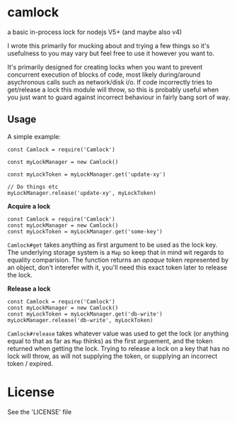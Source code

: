 # camlock
a basic in-process lock for nodejs V5+ (and maybe also v4)

I wrote this primarily for mucking about and trying a few things so it's
usefulness to you may vary but feel free to use it however you want to.

It's primarily designed for creating locks when you want to prevent concurrent 
execution of blocks of code, most likely during/around asychronous calls such 
as network/disk i/o. If code incorrectly tries to get/release a lock this module
will throw, so this is probably useful when you just want to guard against
incorrect behaviour in fairly bang sort of way.

## Usage

A simple example:

```
const Camlock = require('Camlock')

const myLockManager = new Camlock()

const myLockToken = myLockManager.get('update-xy')

// Do things etc
myLockManager.release('update-xy', myLockToken)
```

__Acquire a lock__

```
const Camlock = require('Camlock')
const myLockManager = new Camlock()
const myLockToken = myLockManager.get('some-key')
```

`Camlock#get` takes anything as first argument to be used as the lock key. The underlying storage system is a `Map`
so keep that in mind wit regards to equality comparision. The function returns an _opaque_ token represented by an object, don't interefer with it, you'll need this exact token later to release the lock.

__Release a lock__

```
const Camlock = require('Camlock')
const myLockManager = new Camlock()
const myLockToken = myLockManager.get('db-write')
myLockManager.release('db-write', myLockToken)
```

`Camlock#release` takes whatever value was used to get the lock (or anything equal to that as far as `Map` thinks) as the first arguement, and the token returned when getting the lock. Trying to release a lock on a key that has no lock will throw, as will not supplying the token, or supplying an incorrect token / expired.


# License

See the 'LICENSE' file
